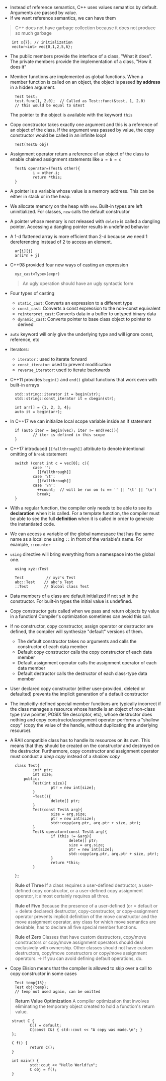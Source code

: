 * Instead of reference semantics, C++ uses values semantics by default. Arguments are passed by value.
* If we want reference semantics, we can have them

> C++ does not have garbage collection because it does not produce so much garbage

        int x{7}; // initialization
        vector<int> vec{0,1,2,5,6};

* The public members provide the interface of a class, "What it does". The private members provide the implementation of a class, "How it does it"

* Member functions are implemented as global functions. When a member function is called on an object, the object is passed **by address** in a hidden argument.

        Test test;
        test.func(1, 2.0);  // Called as Test::func(&test, 1, 2.0)
        // this would be equal to &test

  The pointer to the object is available with the keyword `this` 

* Copy constructor takes exactly one argument and this is a reference of an object of the class. If the argument was passed by value, the copy constructor would be called in an infinite loop!

        Test(Test& obj)

* Assignment operator return a reference of an object of the class to enable chained assignment statements like `a = b = c`

        Test& operator=(Test& other){
                i = other.i;
                return *this;
        }

* A pointer is a variable whose value is a memory address. This can be either in stack or in the heap.

* We allocate memory on the heap with `new`. Built-in types are left uninitialized. For classes, `new` calls the default constructor

* A pointer whose memory is not released with `delete` is called a dangling pointer. Accessing a dangling pointer results in undefined behavior

* A 1-d flattened array is more efficient than 2-d because we need 1 dereferencing instead of 2 to access an element.

        ar[i][j]
        ar[i*n + j]

* C++98 provided four new ways of casting an expression

        xyz_cast<Type>(expr)

  > An ugly operation should have an ugly syntactic form

* Four types of casting
  * `static_cast`: Converts an expression to a different type
  * `const_cast`:  Converts a const expression to the non-const equivalent
  * `reinterpret_cast`: Converts data in a buffer to untyped binary data
  * `dynamic_cast`: Converts pointer to base class object to pointer to derived

* `auto` keyword will only give the underlying type and will ignore const, reference, etc

* Iterators:
  * `iterator` : used to iterate forward
  * `const_iterator`: used to prevent modification
  * `reverse_iterator`: used to iterate backwards

* C++11 provides `begin()` and `end()` global functions that work even with built-in arrays

        std::string::iterator it = begin(str);
        std::string::const_iterator it = cbegin(str);

        int arr[] = {1, 2, 3, 4};
        auto it = begin(arr);

* In C++17 we can initialize local scope variable inside an if statement

        if (auto iter = begin(vec); iter != end(vec)){
                // iter is defined in this scope
        }

* C++17 introduced `[[fallthrough]]` attribute to denote intentional omitting of `break` statement

        switch (const int c = vec[0]; c){
                case '':
                  [[fallthrough]]
                case '\t':
                  [[fallthrough]]
                case '\n':
                  ++count;  // will be run on (c == '' || '\t' || '\n')
                  break;
        }

* With a regular function, the compiler only needs to be able to see its **declaration** when it is called. For a template function, the compiler must be able to see the full **definition** when it is called in order to generate the instantiated code.

* We can access a variable of the global namespace that has the same name as a local one using `::` in front of the variable's name. For example, `::counter`

* `using` directive will bring everything from a namespace into the global one.

        using xyz::Test

        Test          // xyz's Test
        abc::Test    // abc's Test
        ::Test       // Global class Test

* Data members of a class are default initialized if not set in the constructor. For built-in types the initial value is undefined.

* Copy constructor gets called when we pass and return objects by value in a function! Compiler's optimization sometimes can avoid this call.

* If no constructor, copy constructor, assign operator or destructor are defined, the compiler will synthesize "default" versions of them.

  * The default constructor takes no arguments and calls the constructor of each data member
  * Default copy constructor calls the copy constructor of each data member
  * Default assignment operator calls the assignment operator of each data member
  * Default destructor calls the destructor of each class-type data member

* User declared copy constructor (either user-provided, deleted or defaulted) prevents the implicit generation of a default constructor

* The implicitly-defined special member functions are typically incorrect if the class manages a resource whose handle is an object of non-class type (raw pointer, POSIX file descriptor, etc), whose destructor does nothing and copy constructor/assignment operator performs a "shallow copy" (copy the value of the handle, without duplicating the underlying resource).

* A RAII compatible class has to handle its resources on its own. This means that they should be created on the constructor and destroyed on the destructor. Furthermore, copy constructor and assignment operator must conduct a *deep copy* instead of a *shallow copy*

        class Test{
                int* ptr;
                int size;
            public:
                Test(int size){
                        ptr = new int[size];
                } 
                ~Test(){
                        delete[] ptr;
                }
                Test(const Test& arg){
                        size = arg.size;
                        ptr = new int[size];
                        std::copy(arg.ptr, arg.ptr + size, ptr);
                }
                Test& operator=(const Test& arg){
                        if (this != &arg){
                                delete[] ptr;
                                size = arg.size;
                                ptr = new int[size];
                                std::copy(arg.ptr, arg.ptr + size, ptr);
                        }
                        return *this;
                }
        
        };

> **Rule of Three**  If a class requires a user-defined destructor, a user-defined copy constructor, or a user-defined copy assignment operator, it almost certainly requires all three.

> **Rule of Five** Because the presence of a user-defined (or = default or = delete declared) destructor, copy-constructor, or copy-assignment operator prevents implicit definition of the move constructor and the move assignment operator, any class for which move semantics are desirable, has to declare all five special member functions.

> **Rule of Zero**  Classes that have custom destructors, copy/move constructors or copy/move assignment operators should deal exclusively with ownership. Other classes should not have custom destructors, copy/move constructors or copy/move assignment operators.  -> If you can avoid defining default operations, do.

* Copy Elision means that the compiler is allowed to skip over a call to copy constructor in some cases

        Test temp{15};
        Test obj{temp};
        // temp not used again, can be omitted

> **Return Value Optimization**  A compiler optimization that involves eliminating the temporary object created to hold a function's return value.

        struct C {
                C() = default;
                C(const C&) { std::cout << "A copy was made.\n"; }
        };

        C f() {
                return C();
        }

        int main() {
                std::cout << "Hello World!\n";
                C obj = f();
        }